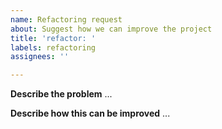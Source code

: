 ```yaml
---
name: Refactoring request
about: Suggest how we can improve the project
title: 'refactor: '
labels: refactoring
assignees: ''

---
```


**Describe the problem**
...

**Describe how this can be improved**
...
